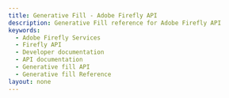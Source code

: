 ```yaml
---
title: Generative Fill - Adobe Firefly API
description: Generative Fill reference for Adobe Firefly API
keywords:
  - Adobe Firefly Services
  - Firefly API
  - Developer documentation
  - API documentation
  - Generative fill API
  - Generative fill Reference
layout: none
---
```


<RedoclyAPIBlock src="/firefly-services/docs/generative_fill.json" width="600px" disableSidebar scrollYOffset={64} generateCodeSamples="languages: [{lang: 'curl'}]" />
